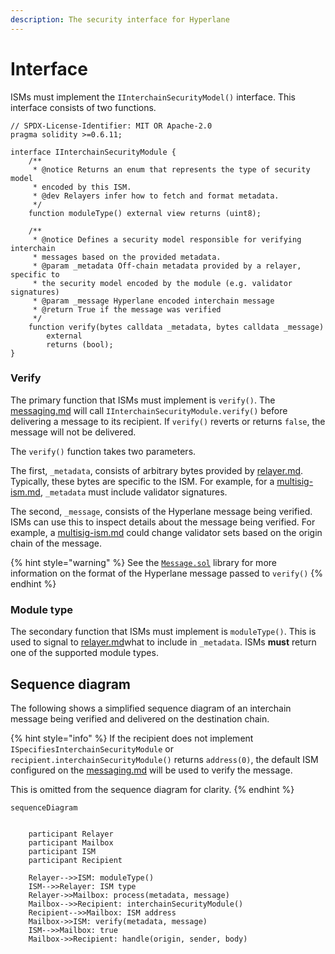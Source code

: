```yaml
---
description: The security interface for Hyperlane
---
```


# Interface

ISMs must implement the `IInterchainSecurityModel()` interface. This interface consists of two functions.

```solidity
// SPDX-License-Identifier: MIT OR Apache-2.0
pragma solidity >=0.6.11;

interface IInterchainSecurityModule {
    /**
     * @notice Returns an enum that represents the type of security model
     * encoded by this ISM.
     * @dev Relayers infer how to fetch and format metadata.
     */
    function moduleType() external view returns (uint8);

    /**
     * @notice Defines a security model responsible for verifying interchain
     * messages based on the provided metadata.
     * @param _metadata Off-chain metadata provided by a relayer, specific to
     * the security model encoded by the module (e.g. validator signatures)
     * @param _message Hyperlane encoded interchain message
     * @return True if the message was verified
     */
    function verify(bytes calldata _metadata, bytes calldata _message)
        external
        returns (bool);
}
```

### Verify

The primary function that ISMs must implement is `verify()`. The [messaging.md](../messaging.md "mention") will call `IInterchainSecurityModule.verify()` before delivering a message to its recipient. If `verify()` reverts or returns `false`, the message will not be delivered.

The `verify()` function takes two parameters.

The first, `_metadata`, consists of arbitrary bytes provided by [relayer.md](../agents/relayer.md "mention"). Typically, these bytes are specific to the ISM. For example, for a [multisig-ism.md](multisig-ism.md "mention"), `_metadata` must include validator signatures.

The second, `_message`, consists of the Hyperlane message being verified. ISMs can use this to inspect details about the message being verified. For example, a [multisig-ism.md](multisig-ism.md "mention") could change validator sets based on the origin chain of the message.

{% hint style="warning" %}
See the [`Message.sol`](https://github.com/hyperlane-xyz/hyperlane-monorepo/blob/main/solidity/contracts/libs/Message.sol) library for more information on the format of the Hyperlane message passed to `verify()`
{% endhint %}

### Module type

The secondary function that ISMs must implement is `moduleType()`. This is used to signal to [relayer.md](../agents/relayer.md "mention")what to include in `_metadata`. ISMs **must** return one of the supported module types.&#x20;

## Sequence diagram

The following shows a simplified sequence diagram of an interchain message being verified and delivered on the destination chain.

{% hint style="info" %}
If the recipient does not implement `ISpecifiesInterchainSecurityModule` or `recipient.interchainSecurityModule()` returns `address(0)`, the default ISM configured on the [messaging.md](../messaging.md "mention") will be used to verify the message.

This is omitted from the sequence diagram for clarity.
{% endhint %}

```mermaid
sequenceDiagram


    participant Relayer
    participant Mailbox
    participant ISM
    participant Recipient

    Relayer-->>ISM: moduleType()
    ISM-->>Relayer: ISM type
    Relayer->>Mailbox: process(metadata, message)
    Mailbox-->>Recipient: interchainSecurityModule()
    Recipient-->>Mailbox: ISM address
    Mailbox->>ISM: verify(metadata, message)
    ISM-->>Mailbox: true
    Mailbox->>Recipient: handle(origin, sender, body)

```

